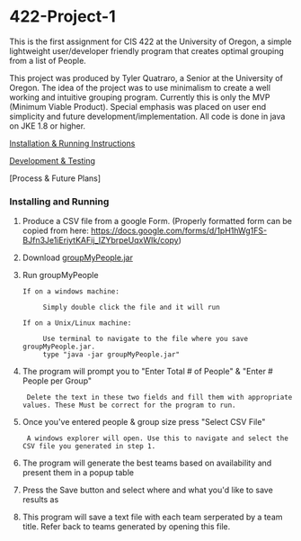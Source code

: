 # 422-Project-1
This is the first assignment for CIS 422 at the University of Oregon, a simple lightweight user/developer friendly program that creates optimal grouping from a list of People. 

This project was produced by Tyler Quatraro, a Senior at the University of Oregon.  The idea of the project was to use minimalism
to create a well working and intuitive grouping program. Currently this is only the MVP (Minimum Viable Product). Special emphasis was placed
on user end simplicity and future development/implementation. All code is done in java on JKE 1.8 or higher.

[Installation & Running Instructions](#installing-and-running)

[Development & Testing](https://github.com/quatrarot/422-Project-1/blob/master/Development%20%26%20Testing.md)

[Process & Future Plans]



### Installing and Running ###

1) Produce a CSV file from a google Form. (Properly formatted form can be copied from here: https://docs.google.com/forms/d/1pH1hWg1FS-BJfn3Je1iEriytKAFij_IZYbrpeUqxWIk/copy)
    
2) Download [groupMyPeople.jar](https://github.com/quatrarot/422-Project-1/blob/master/Executable%20Jar/groupMyPeople.jar)

3) Run groupMyPeople

       If on a windows machine: 
      
            Simply double click the file and it will run
            
       If on a Unix/Linux machine:
       
            Use terminal to navigate to the file where you save groupMyPeople.jar. 
            type "java -jar groupMyPeople.jar"
            
4) The program will prompt you to "Enter Total # of People" & "Enter # People per Group"

        Delete the text in these two fields and fill them with appropriate values. These Must be correct for the program to run.

5) Once you've entered people & group size press "Select CSV File"

        A windows explorer will open. Use this to navigate and select the CSV file you generated in step 1.
        
6) The program will generate the best teams based on availability and present them in a popup table

7) Press the Save button and select where and what you'd like to save results as

8) This program will save a text file with each team serperated by a team title. Refer back to teams generated by opening this file.
